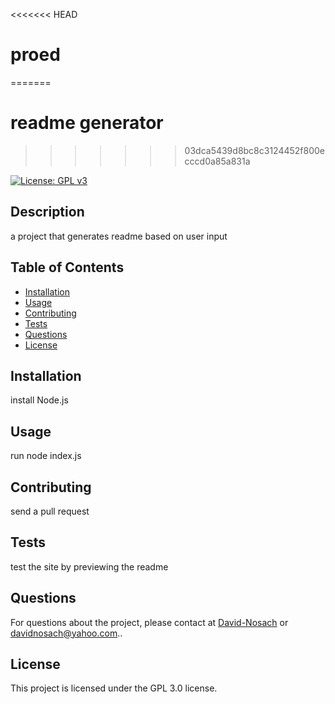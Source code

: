 <<<<<<< HEAD
# proed
=======
# readme generator
>>>>>>> 03dca5439d8bc8c3124452f800ecccd0a85a831a

[![License: GPL v3](https://img.shields.io/badge/License-GPLv3-blue.svg)](https://www.gnu.org/licenses/gpl-3.0)

## Description

a project that generates readme based on user input

## Table of Contents

* [Installation](#installation)
* [Usage](#usage)
* [Contributing](#contributing)
* [Tests](#tests)
* [Questions](#questions)
* [License](#license)

## Installation

install Node.js

## Usage

run node index.js

## Contributing

send a pull request 

## Tests

test the site by previewing the readme

## Questions

For questions about the project, please contact at [David-Nosach](https://github.com/David-Nosach) or <a href="mailto:davidnosach@yahoo.com">davidnosach@yahoo.com</a>..
## License

This project is licensed under the GPL 3.0 license.
